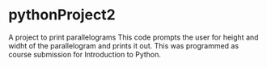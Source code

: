 # pythonProject2

A project to print parallelograms
This code prompts the user for height and widht of the parallelogram and prints it out. 
This was programmed as course submission for Introduction to Python.
